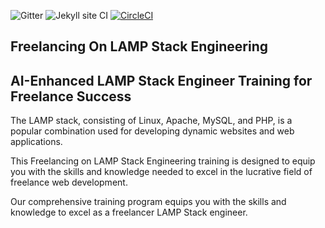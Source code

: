 ![Gitter](https://badges.gitter.im/School-Of-Freelancing/Lobby.svg)
![Jekyll site CI](https://github.com/SchoolOfFreelancing/BackOffice/workflows/Jekyll%20site%20CI/badge.svg?branch=master)
[![CircleCI](https://dl.circleci.com/status-badge/img/gh/SchoolOfFreelancing/Freelancing-On-Linux/tree/main.svg?style=svg)](https://dl.circleci.com/status-badge/redirect/gh/SchoolOfFreelancing/Freelancing-On-Linux/tree/main)

## Freelancing On LAMP Stack Engineering
## AI-Enhanced LAMP Stack Engineer Training for Freelance Success

The LAMP stack, consisting of Linux, Apache, MySQL, and PHP, is a popular combination used for developing dynamic websites and web applications.

This Freelancing on LAMP Stack Engineering training is designed to equip you with the skills and knowledge needed to excel in the lucrative field of freelance web development. 

Our comprehensive training program equips you with the skills and knowledge to excel as a freelancer LAMP Stack engineer. 



